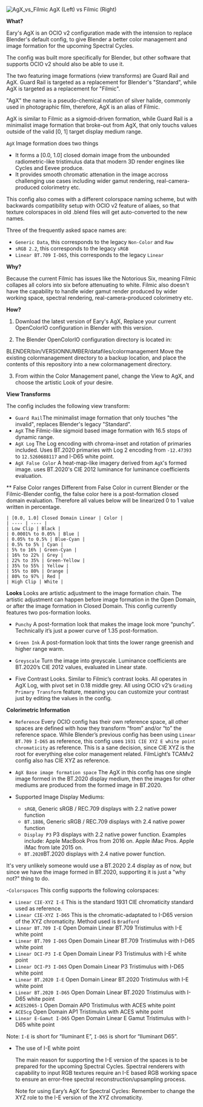 ![AgX_vs_Filmic](https://user-images.githubusercontent.com/59176246/228416284-fe8e5a45-2dbb-4edf-bb36-52906c32a813.png)
AgX (Left) vs Filmic (Right)

**What?**


Eary's AgX is an OCIO v2 configuration made with the intension to replace Blender's default config, to give Blender a better color management and image formation for the upcoming Spectral Cycles.

The config was built more specifically for Blender, but other software that supports OCIO v2 should also be able to use it. 

The two featuring image formations (view transforms) are Guard Rail and AgX. Guard Rail is targeted as a replacement for Blender's "Standard", while AgX is targeted as a replacement for "Filmic".

"AgX" the name is a pseudo-chemical notation of silver halide, commonly used in photographic film, therefore, AgX is an alias of Filmic.

AgX is similar to Filmic as a sigmoid-driven formation, while Guard Rail is a minimalist image formation that broke-out from AgX, that only touchs values outside of the valid [0, 1] target display medium range. 

`AgX` Image formation does two things
- It forms a [0.0, 1.0] closed domain image from the unbounded radiometric-like tristimulus data that modern 3D render engines like Cycles and Eevee produce. 
- It provides smooth chromatic attenation in the image accross challenging use cases including wider gamut rendering, real-camera-produced colorimetry etc.

This config also comes with a different colorspace naming scheme, but with backwards compatibility setup with OCIO v2 feature of aliaes, so that texture colorspaces in old .blend files will get auto-converted to the new names. 

Three of the frequently asked space names are:
- `Generic Data`, this corresponds to the legacy `Non-Color` and `Raw`
- `sRGB 2.2`, this corresponds to the legacy `sRGB`
- `Linear BT.709 I-D65`, this corresponds to the legacy `Linear`

**Why?**

Because the current Filmic has issues like the Notorious Six, meaning Filmic collapes all colors into six before attenuating to white. Filmic also doesn't have the capability to handle wider gamut render produced by wider working space, spectral rendering, real-camera-produced colorimetry etc. 

**How?**

1. Download the latest version of Eary's AgX, Replace your current OpenColorIO configuration in Blender with this version.

2. The Blender OpenColorIO configuration directory is located in:

  BLENDER/bin/VERSIONNUMBER/datafiles/colormanagement
  Move the existing colormanagement directory to a backup location, and place the contents of this repository into a new colormanagement directory.

3. From within the Color Management panel, change the View to AgX, and choose the artistic Look of your desire.

**View Transforms**

The config includes the following view transform:
- `Guard Rail`The minimalist image formation that only touches "the invalid", replaces Blender's legacy "Standard".
- `AgX` The Filmic-like sigmoid based image formation with 16.5 stops of dynamic range.
- `AgX Log` The Log encoding with chroma-inset and rotation of primaries included. Uses BT.2020 primaries with Log 2 encoding from `-12.47393` to `12.5260688117` and I-D65 white point.
- `AgX False Color` A heat-map-like imagery derived from `AgX`'s formed image. uses BT.2020's CIE 2012 luminance for luminance coefficients evaluation. 

** False Color ranges
Different from False Color in current Blender or the Filmic-Blender config, the false color here is a post-formation closed domain evaluation. Therefore all values below will be linearized 0 to 1 value written in percentage.

    | [0.0, 1.0] Closed Domain Linear | Color |
    | ---- | ---- |
    | Low Clip | Black |
    | 0.0001% to 0.05% | Blue |
    | 0.05% to 0.5% | Blue-Cyan |
    | 0.5% to 5% | Cyan |
    | 5% to 16% | Green-Cyan |
    | 16% to 22% | Grey |
    | 22% to 35% | Green-Yellow |
    | 35% to 55% | Yellow |
    | 55% to 80% | Orange |
    | 80% to 97% | Red |
    | High Clip | White |


**Looks**
Looks are artistic adjustment to the image formation chain. The artistic adjustment can happen before image formation in the Open Domain, or after the image formation in Closed Domain. This config currently features two pos-formation looks.

- `Punchy` A post-formation look that makes the image look more “punchy”. Technically it’s just a power curve of 1.35 post-formation.

- `Green Ink` A post-formation look that tints the lower range greenish and higher range warm.

- `Greyscale` Turn the image into greyscale. Luminance coefficients are BT.2020’s CIE 2012 values, evaluated in Linear state.

-  Five Contrast Looks. Similar to Filmic’s contrast looks. All operates in AgX Log, with pivot set in 0.18 middle grey. All using OCIO v2’s `Grading Primary Transform` feature, meaning you can customize your contrast just by editing the values in the config.

**Colorimetric Information**

- `Reference` Every OCIO config has their own reference space, all other spaces are defined with how they transform “from” and/or “to” the reference space.  While Blender’s previous config has been using `Linear BT.709 I-D65` as reference, this config uses `1931 CIE XYZ E white point chromaticity` as reference. This is a sane decision, since CIE XYZ is the root for everything else color management related. FilmLight’s TCAMv2 config also has CIE XYZ as reference. 

- `AgX Base image formation space` The AgX in this config has one single image formed in the BT.2020 display medium, then the images for other mediums are produced from the formed image in BT.2020.

- Supported Image Display Mediums:

  - `sRGB`, Generic sRGB / REC.709 displays with 2.2 native power function
  - `BT.1886`, Generic sRGB / REC.709 displays with 2.4 native power function
  - `Display P3` P3 displays with 2.2 native power function. Examples include:
    Apple MacBook Pros from 2016 on.
    Apple iMac Pros.
    Apple iMac from late 2015 on.
  - `BT.2020`BT.2020 displays with 2.4 native power function.

It's very unlikely someone would use a BT.2020 2.4 display as of now, but since we have the image formed in BT.2020, supporting it is just a "why not?" thing to do.


-`Colorspaces`
  This config supports the following colorspaces:
  - `Linear CIE-XYZ I-E` This is the standard 1931 CIE chromaticity standard used as reference.
- `Linear CIE-XYZ I-D65` This is the chromatic-adaptated to I-D65 version of the XYZ chromaticity. Method used is `Bradford`
- `Linear BT.709 I-E` Open Domain Linear BT.709 Tristimulus with I-E white point
- `Linear BT.709 I-D65` Open Domain Linear BT.709 Tristimulus with I-D65 white point
- `Linear DCI-P3 I-E` Open Domain Linear P3 Tristimulus with I-E white point
- `Linear DCI-P3 I-D65` Open Domain Linear P3 Tristimulus with I-D65 white point
- `Linear BT.2020 I-E` Open Domain Linear BT.2020 Tristimulus with I-E white point
- `Linear BT.2020 I-D65` Open Domain Linear BT.2020 Tristimulus with I-D65 white point
- `ACES2065-1` Open Domain AP0 Tristimulus with ACES white point
- `ACEScg` Open Domain AP1 Tristimulus with ACES white point
- `Linear E-Gamut I-D65` Open Domain Linear E Gamut Tristimulus with I-D65 white point

Note: `I-E` is short for “Iluminant E”, `I-D65` is short for “Iluminant D65”.

 - The use of I-E white point
 
    The main reason for supporting the I-E version of the spaces is to be prepared for the upcoming Spectral Cycles. Spectral renderers with capability to input RGB textures require an I-E based RGB working space to ensure an error-free spectral reconstruction/upsampling process. 

    Note for using Eary’s AgX for Spectral Cycles: Remember to change the XYZ role to the I-E version of the XYZ chromaticity.   

